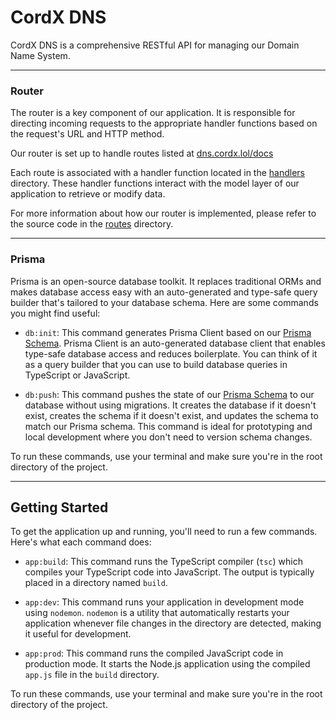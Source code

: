 # CordX DNS
CordX DNS is a comprehensive RESTful API for managing our Domain Name System.

---

### Router
The router is a key component of our application. It is responsible for directing incoming requests to the appropriate handler functions based on the request's URL and HTTP method.

Our router is set up to handle routes listed at [dns.cordx.lol/docs](https://dns.cordx.lol)

Each route is associated with a handler function located in the [handlers](./src/server/handlers/) directory. These handler functions interact with the model layer of our application to retrieve or modify data.

For more information about how our router is implemented, please refer to the source code in the [routes](./src/server/routes/) directory.

---

### Prisma

Prisma is an open-source database toolkit. It replaces traditional ORMs and makes database access easy with an auto-generated and type-safe query builder that's tailored to your database schema. Here are some commands you might find useful:

- `db:init`: This command generates Prisma Client based on our [Prisma Schema](./src/prisma/schema.prisma). Prisma Client is an auto-generated database client that enables type-safe database access and reduces boilerplate. You can think of it as a query builder that you can use to build database queries in TypeScript or JavaScript.

- `db:push`: This command pushes the state of our [Prisma Schema](./src/prisma/schema.prisma) to our database without using migrations. It creates the database if it doesn't exist, creates the schema if it doesn't exist, and updates the schema to match our Prisma schema. This command is ideal for prototyping and local development where you don't need to version schema changes.

To run these commands, use your terminal and make sure you're in the root directory of the project.

---

## Getting Started

To get the application up and running, you'll need to run a few commands. Here's what each command does:

- `app:build`: This command runs the TypeScript compiler (`tsc`) which compiles your TypeScript code into JavaScript. The output is typically placed in a directory named `build`.

- `app:dev`: This command runs your application in development mode using `nodemon`. `nodemon` is a utility that automatically restarts your application whenever file changes in the directory are detected, making it useful for development.

- `app:prod`: This command runs the compiled JavaScript code in production mode. It starts the Node.js application using the compiled `app.js` file in the `build` directory.

To run these commands, use your terminal and make sure you're in the root directory of the project.

